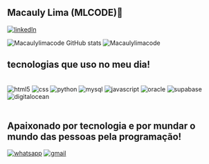  ## Macauly Lima (MLCODE)👋
 
 [![linkedIn](https://img.shields.io/badge/LinkedIn-0077B5?style=for-the-badge&logo=linkedin&logoColor=white)](https://www.linkedin.com/in/macauly-lima-75984a269)
  
 ![Macaulylimacode GitHub stats](https://github-readme-stats.vercel.app/api?username=Macaulylimacode&show_icons=true&theme=dracula)
 ![Macaulylimacode](https://github-readme-stats.vercel.app/api/top-langs/?username=Macaulylimacode&hide_progress=dracula)
 ## tecnologias que uso no meu dia!

 <div style="display: inline_block"><br/>
   <img align="center" alt="html5" src="https://img.shields.io/badge/HTML5-E34F26?style=for-the-badge&logo=html5&logoColor=white"/>
   <img align="center" alt="css" src="https://img.shields.io/badge/CSS-239120?&style=for-the-badge&logo=css3&logoColor=white"/>
   <img align="center" alt="python" src="https://img.shields.io/badge/Python-3776AB?style=for-the-badge&logo=python&logoColor=white"/>
   <img align="center" alt="mysql" src="https://img.shields.io/badge/MySQL-00000F?style=for-the-badge&logo=mysql&logoColor=white"/>
   <img align="center" alt="javascript" src="https://img.shields.io/badge/JavaScript-F7DF1E?style=for-the-badge&logo=javascript&logoColor=black"/>
   <img align="center" alt="oracle" src="https://img.shields.io/badge/Oracle-F80000?style=for-the-badge&logo=Oracle&logoColor=white"/>
   <img align="center" alt="supabase" src="https://img.shields.io/badge/Supabase-181818?style=for-the-badge&logo=supabase&logoColor=white"/>
   <img align="center" alt="digitalocean" src="https://img.shields.io/badge/Digital_Ocean-0080FF?style=for-the-badge&logo=DigitalOcean&logoColor=white"/>
 </div><br/>
 
 ## Apaixonado por tecnologia e por mundar o mundo das pessoas pela programação!
 
  [![whatsapp](https://img.shields.io/badge/WhatsApp-25D366?style=for-the-badge&logo=whatsapp&logoColor=white)](https://wa.me/5581992311279)
  [![gmail](https://img.shields.io/badge/Gmail-D14836?style=for-the-badge&logo=gmail&logoColor=white)](https://mail/macaulylim@icloud.com)
